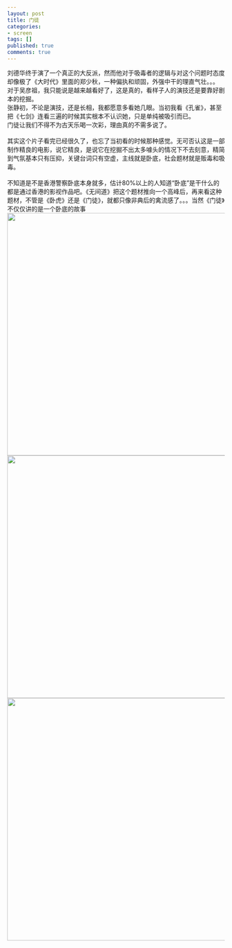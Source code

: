 ```yaml
---
layout: post
title: 门徒
categories:
- screen
tags: []
published: true
comments: true
---
```

<p>刘德华终于演了一个真正的大反派，然而他对于吸毒者的逻辑与对这个问题时态度却像极了《大时代》里面的郑少秋，一种偏执和顽固，外强中干的理直气壮。。。<br />对于吴彦祖，我只能说是越来越看好了，这是真的，看样子人的演技还是要靠好剧本的挖掘。<br />张静初，不论是演技，还是长相，我都愿意多看她几眼。当初我看《孔雀》，甚至把《七剑》连看三遍的时候其实根本不认识她，只是单纯被吸引而已。<br />门徒让我们不得不为古天乐喝一次彩，理由真的不需多说了。<br /><br />其实这个片子看完已经很久了，也忘了当初看的时候那种感觉。无可否认这是一部制作精良的电影，说它精良，是说它在挖掘不出太多噱头的情况下不去刻意，精简到气氛基本只有压抑，关键台词只有空虚，主线就是卧底，社会题材就是贩毒和吸毒。<br /><br />不知道是不是香港警察卧底本身就多，估计80%以上的人知道“卧底”是干什么的都是通过香港的影视作品吧。《无间道》把这个题材推向一个高峰后，再来看这种题材，不管是《卧虎》还是《门徒》，就都只像非典后的禽流感了。。。当然《门徒》不仅仅讲的是一个卧底的故事<a href="http://images.blogcn.com/2007/3/15/1/walkerwang,200703150015.jpg" target="_blank"></a><br /><a href="http://images.blogcn.com/2007/3/15/1/walkerwang,200703150230.jpg" target="_blank"></a><a href="http://images.blogcn.com/2007/3/15/1/walkerwang,20070315029.jpg" target="_blank"><img src="http://images.blogcn.com/2007/3/15/1/walkerwang,20070315029.jpg" width="560" align="absMiddle" border="0" /></a><br /><a href="http://images.blogcn.com/2007/3/15/1/walkerwang,200703150056.jpg" target="_blank"><img src="http://images.blogcn.com/2007/3/15/1/walkerwang,200703150056.jpg" width="560" align="absMiddle" border="0" /></a><br /><a href="http://images.blogcn.com/2007/3/15/1/walkerwang,200703150133.jpg" target="_blank"><img src="http://images.blogcn.com/2007/3/15/1/walkerwang,200703150133.jpg" width="560" align="absMiddle" border="0" /></a><br /></p>
